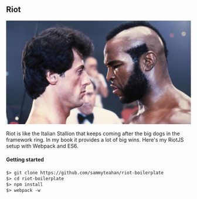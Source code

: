 ## Riot

![Rocky III](rockyIII.jpg)

Riot is like the Italian Stallion that keeps coming after the big dogs in the framework ring. In my book it provides a lot of big wins. Here's my RiotJS setup with Webpack and ES6.

#### Getting started

	$> git clone https://github.com/sammyteahan/riot-boilerplate
	$> cd riot-boilerplate
	$> npm install 
	$> webpack -w

